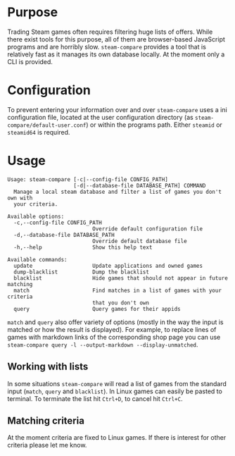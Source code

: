 # Purpose

Trading Steam games often requires filtering huge lists of offers. While there exist tools for this purpose, all of them are browser-based JavaScript programs and are horribly slow. `steam-compare` provides a tool that is relatively fast as it manages its own database locally. At the moment only a CLI is provided.

# Configuration

To prevent entering your information over and over `steam-compare` uses a ini configuration file, located at the user configuration directory (as `steam-compare/default-user.conf`) or within the programs path. Either `steamid` or `steamid64` is required.

# Usage

```
Usage: steam-compare [-c|--config-file CONFIG_PATH]
                     [-d|--database-file DATABASE_PATH] COMMAND
  Manage a local steam database and filter a list of games you don't own with
  your criteria.

Available options:
  -c,--config-file CONFIG_PATH
                           Override default configuration file
  -d,--database-file DATABASE_PATH
                           Override default database file
  -h,--help                Show this help text

Available commands:
  update                   Update applications and owned games
  dump-blacklist           Dump the blacklist
  blacklist                Hide games that should not appear in future matching
  match                    Find matches in a list of games with your criteria
                           that you don't own
  query                    Query games for their appids
```

`match` and `query` also offer variety of options (mostly in the way the input is matched or how the result is displayed). For example, to replace lines of games with markdown links of the corresponding shop page you can use `steam-compare query -l --output-markdown --display-unmatched`.

## Working with lists

In some situations `steam-compare` will read a list of games from the standard input (`match`, `query` and `blacklist`). In Linux games can easily be pasted to terminal. To terminate the list hit `Ctrl+D`, to cancel hit `Ctrl+C`.

## Matching criteria

At the moment criteria are fixed to Linux games. If there is interest for other criteria please let me know.

